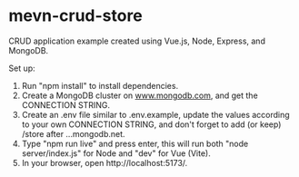 # mevn-crud-store

CRUD application example created using Vue.js, Node, Express, and MongoDB.

Set up:

1. Run "npm install" to install dependencies.
2. Create a MongoDB cluster on www.mongodb.com, and get the CONNECTION STRING.
3. Create an .env file similar to .env.example, update the values according to your own CONNECTION STRING, and don't forget to add (or keep) /store after ...mongodb.net.
4. Type "npm run live" and press enter, this will run both "node server/index.js" for Node and "dev" for Vue (Vite).
5. In your browser, open http://localhost:5173/.
